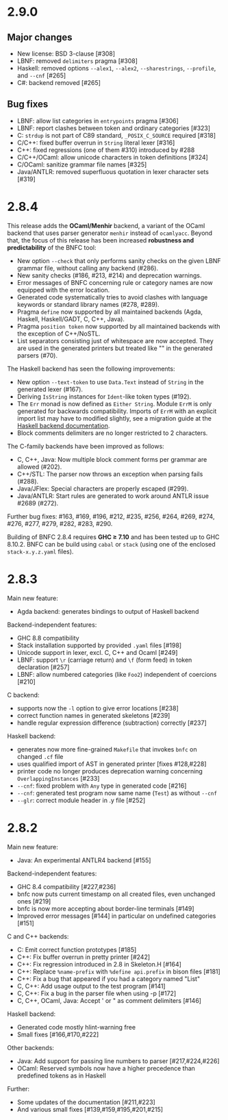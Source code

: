 # 2.9.0

## Major changes

* New license: BSD 3-clause [#308]
* LBNF: removed `delimiters` pragma [#308]
* Haskell: removed options `--alex1`, `--alex2`, `--sharestrings`, `--profile`, and `--cnf` [#265]
* C#: backend removed [#265]

## Bug fixes

* LBNF: allow list categories in `entrypoints` pragma [#306]
* LBNF: report clashes between token and ordinary categories [#323]
* C: `strdup` is not part of C89 standard, `_POSIX_C_SOURCE` required [#318]
* C/C++: fixed buffer overrun in `String` literal lexer [#316]
* C++: fixed regressions (one of them #310) introduced by #288
* C/C++/OCaml: allow unicode characters in token definitions [#324]
* C/OCaml: sanitize grammar file names [#325]
* Java/ANTLR: removed superfluous quotation in lexer character sets [#319]


# 2.8.4

This release adds the __OCaml/Menhir__ backend, a variant of the OCaml backend that uses parser generator `menhir` instead of `ocamlyacc`.  Beyond that, the focus of this release has been increased __robustness and predictability__ of the BNFC tool:

* New option `--check` that only performs sanity checks on the given LBNF grammar file, without calling any backend (#286).
* New sanity checks (#186, #213, #214) and deprecation warnings.
* Error messages of BNFC concerning rule or category names are now equipped with the error location.
* Generated code systematically tries to avoid clashes with language keywords or standard library names (#278, #289).
* Pragma `define` now supported by all maintained backends (Agda, Haskell, Haskell/GADT, C, C++, Java).
* Pragma `position token` now supported by all maintained backends with the exception of C++/NoSTL.
* List separators consisting just of whitespace are now accepted. They are used in the generated printers but treated like "" in the generated parsers (#70).

The Haskell backend has seen the following improvements:

* New option `--text-token` to use `Data.Text` instead of `String` in the generated lexer (#167).
* Deriving `IsString` instances for `Ident`-like token types (#192).
* The `Err` monad is now defined as `Either String`.  Module `ErrM` is only generated for backwards compatibility.  Imports of `ErrM` with an explicit import list may have to modified slightly, see a migration guide at the [Haskell backend documentation](https://bnfc.readthedocs.io/en/v2.8.4/user_guide.html#haskell-backend).
* Block comments delimiters are no longer restricted to 2 characters.

The C-family backends have been improved as follows:

* C, C++, Java: Now multiple block comment forms per grammar are allowed (#202).
* C++/STL: The parser now throws an exception when parsing fails (#288).
* Java/JFlex: Special characters are properly escaped (#299).
* Java/ANTLR: Start rules are generated to work around ANTLR issue #2689 (#272).

Further bug fixes: #163, #169, #196, #212, #235, #256, #264, #269, #274, #276, #277, #279, #282, #283, #290.

Building of BNFC 2.8.4 requires __GHC ≥ 7.10__ and has been tested up to GHC 8.10.2.
BNFC can be build using `cabal` or `stack` (using one of the enclosed `stack-x.y.z.yaml` files).


# 2.8.3

Main new feature:

* Agda backend: generates bindings to output of Haskell backend

Backend-independent features:

* GHC 8.8 compatibility
* Stack installation supported by provided `.yaml` files [#198]
* Unicode support in lexer, excl. C, C++ and Ocaml [#249]
* LBNF: support `\r` (carriage return) and `\f` (form feed) in token declaration [#257]
* LBNF: allow numbered categories (like `Foo2`) independent of coercions [#210]

C backend:

* supports now the `-l` option to give error locations [#238]
* correct function names in generated skeletons [#239]
* handle regular expression difference (subtraction) correctly [#237]

Haskell backend:

* generates now more fine-grained `Makefile` that invokes `bnfc` on changed `.cf` file
* uses qualified import of AST in generated printer [fixes #128,#228]
* printer code no longer produces deprecation warning concerning `OverlappingInstances` [#233]
* `--cnf`: fixed problem with `Any` type in generated code [#216]
* `--cnf`: generated test program now same name (`Test`) as without `--cnf`
* `--glr`: correct module header in .y file [#252]

# 2.8.2

Main new feature:

* Java: An experimental ANTLR4 backend [#155]

Backend-independent features:

* GHC 8.4 compatibility [#227,#236]
* bnfc now puts current timestamp on all created files, even unchanged ones [#219]
* bnfc is now more accepting about border-line terminals [#149]
* Improved error messages [#144] in particular on undefined categories [#151]

C and C++ backends:

* C: Emit correct function prototypes [#185]
* C++: Fix buffer overrun in pretty printer [#242]
* C++: Fix regression introduced in 2.8 in Skeleton.H [#164]
* C++: Replace `%name-prefix` with `%define api.prefix` in bison files [#181]
* C++: Fix a bug that appeared if you had a category named "List"
* C, C++: Add usage output to the test program [#141]
* C, C++: Fix a bug in the parser file when using -p [#172]
* C, C++, OCaml, Java: Accept ' or " as comment delimiters [#146]

Haskell backend:

* Generated code mostly hlint-warning free
* Small fixes [#166,#170,#222]

Other backends:

* Java: Add support for passing line numbers to parser [#217,#224,#226]
* OCaml: Reserved symbols now have a higher precedence than predefined tokens as in Haskell

Further:

* Some updates of the documentation [#211,#223]
* And various small fixes [#139,#159,#195,#201,#215]
